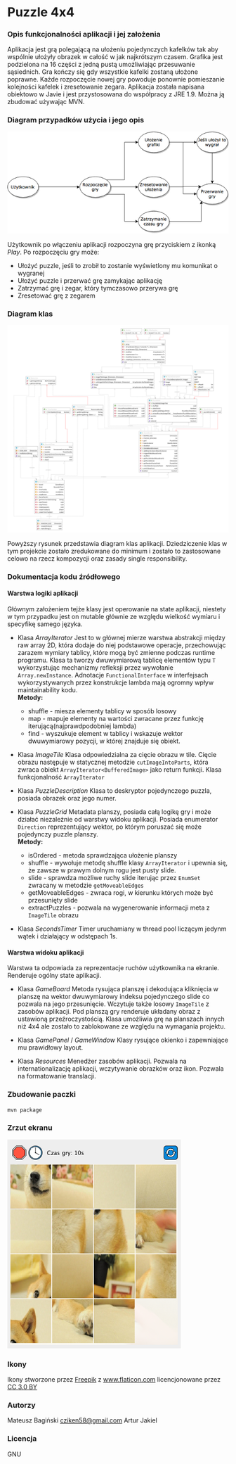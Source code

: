 # Puzzle 4x4

### Opis funkcjonalności aplikacji i jej założenia
Aplikacja jest grą polegającą na ułożeniu pojedynczych kafelków tak aby wspólnie ułożyły obrazek w całość w jak najkrótszym czasem. Grafika jest podzielona na 16 części z jedną pustą umożliwiając przesuwanie sąsiednich. Gra kończy się gdy wszystkie kafelki zostaną ułożone poprawne. Każde rozpoczęcie nowej gry powoduje ponownie pomieszanie kolejności kafelek i zresetowanie zegara. Aplikacja została napisana obiektowo w Javie i jest przystosowana do współpracy z JRE 1.9. Można ją zbudować używając MVN.

### Diagram przypadków użycia i jego opis 
![Behaviour diagram](src/main/doc/behaviour.png?raw=true "Zachowań")

Użytkownik po włączeniu aplikacji rozpoczyna grę przyciskiem z ikonką _Play_. Po rozpoczęciu gry może:
* Ułożyć puzzle, jeśli to zrobił to zostanie wyświetlony mu komunikat o wygranej
* Ułożyć puzzle i przerwać grę zamykając aplikację
* Zatrzymać grę i zegar, który tymczasowo przerywa grę
* Zresetować grę z zegarem

### Diagram klas
![Class diagram](src/main/doc/mockup.png?raw=true "Mockup")

Powyższy rysunek przedstawia diagram klas aplikacji. Dziedziczenie klas w tym projekcie zostało zredukowane do minimum i zostało to zastosowane celowo na rzecz kompozycji oraz zasady single responsibility.

### Dokumentacja kodu źródłowego
#### Warstwa logiki aplikacji
Głównym założeniem tejże klasy jest operowanie na state aplikacji, niestety w tym przypadku jest on mutable głównie ze względu wielkość wymiaru i specyfikę samego języka.

+ Klasa _ArrayIterator_
Jest to w głównej mierze warstwa abstrakcji między raw array 2D, która dodaje do niej podstawowe operacje, przechowując zarazem wymiary tablicy, które mogą być zmienne podczas runtime programu. Klasa ta tworzy dwuwymiarową tablicę elementów typu `T` wykorzystując mechanizmy refleksji przez wywołanie `Array.newInstance`. Adnotacje `FunctionalInterface` w interfejsach wykorzystywanych przez konstrukcje lambda mają ogromny wpływ maintainability kodu.<br />
**Metody:**
    * shuffle - miesza elementy tablicy w sposób losowy
    * map - mapuje elementy na wartości zwracane przez funkcję iterującą(najprawdpodobniej lambda)
    * find - wyszukuje element w tablicy i wskazuje wektor dwuwymiarowy pozycji, w której znajduje się obiekt.
 
+ Klasa _ImageTile_
Klasa odpowiedzialna za cięcie obrazu w tile. Cięcie obrazu następuje w statycznej metodzie `cutImageIntoParts`, która zwraca obiekt `ArrayIterator<BufferedImage>` jako return funkcji. Klasa funkcjonalność `ArrayIterator`

+ Klasa _PuzzleDescription_
Klasa to deskryptor pojedynczego puzzla, posiada obrazek oraz jego numer.

+ Klasa _PuzzleGrid_
Metadata planszy, posiada całą logikę gry i może działać niezależnie od warstwy widoku aplikacji. Posiada enumerator `Direction` reprezentujący wektor, po którym poruszać się może pojedynczy puzzle planszy. <br />
**Metody:**
    * isOrdered - metoda sprawdzająca ułożenie planszy
    * shuffle - wywołuje metodę shuffle klasy `ArrayIterator` i upewnia się, że zawsze w prawym dolnym rogu jest pusty slide.
    * slide - sprawdza możliwe ruchy slide iterując przez `EnumSet` zwracany w metodzie `getMoveableEdges`
    * getMoveableEdges - zwraca rogi, w kierunku których może być przesunięty slide
    * extractPuzzles - pozwala na wygenerowanie informacji meta z `ImageTile` obrazu
    
+ Klasa _SecondsTimer_
Timer uruchamiany w thread pool liczącym jedynm wątek i działający w odstępach 1s. 

#### Warstwa widoku aplikacji
Warstwa ta odpowiada za reprezentacje ruchów użytkownika na ekranie. Renderuje ogólny state aplikacji.

+ Klasa _GameBoard_
Metoda rysująca planszę i dekodująca kliknięcia w planszę na wektor dwuwymiarowy indeksu pojedynczego slide co pozwala na jego przesunięcie. Wczytuje także losowy `ImageTile` z zasobów aplikacji. Pod planszą gry renderuje układany obraz z ustawioną przeźroczystością. Klasa umożliwia grę na planszach innych niż 4x4 ale zostało to zablokowane ze względu na wymagania projektu.

+ Klasa _GamePanel_ / _GameWindow_
Klasy rysujące okienko i zapewniające mu prawidłowy layout.

+ Klasa _Resources_
Menedżer zasobów aplikacji. Pozwala na internationalizację aplikacji, wczytywanie obrazków oraz ikon. Pozwala na formatowanie translacji.

### Zbudowanie paczki
`mvn package`

### Zrzut ekranu
![Screenshot](src/main/doc/screenshot.png?raw=true "Screenshot")

### Ikony
Ikony stworzone przez <a href="http://www.freepik.com" title="Freepik">Freepik</a> z <a href="https://www.flaticon.com/" title="Flaticon">www.flaticon.com</a> licencjonowane przez <a href="http://creativecommons.org/licenses/by/3.0/" title="Creative Commons BY 3.0" target="_blank">CC 3.0 BY</a>

### Autorzy
Mateusz Bagiński <cziken58@gmail.com>
Artur Jakiel

### Licencja 
GNU